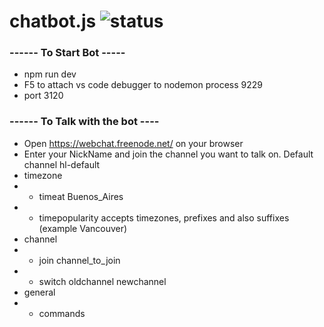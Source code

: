 # chatbot.js ![status](https://github.com/leandro-hl/chatbot.js/actions/workflows/node.js.yml/badge.svg)

### ------ To Start Bot -----
* npm run dev
* F5 to attach vs code debugger to nodemon process 9229
* port 3120

### ------ To Talk with the bot ----
* Open https://webchat.freenode.net/ on your browser
* Enter your NickName and join the channel you want to talk on. Default channel hl-default
* timezone
* * timeat Buenos_Aires
* * timepopularity accepts timezones, prefixes and also suffixes (example Vancouver)
* channel
* * join channel_to_join
* * switch oldchannel newchannel
* general
* * commands
